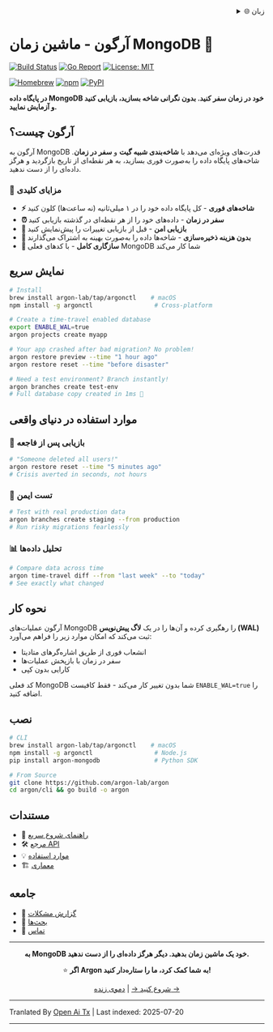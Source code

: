 <div align="right">
  <details>
    <summary >🌐 زبان</summary>
    <div>
      <div align="center">
        <a href="https://openaitx.github.io/view.html?user=argon-lab&project=argon&lang=en">انگلیسی</a>
        | <a href="https://openaitx.github.io/view.html?user=argon-lab&project=argon&lang=zh-CN">简体中文</a>
        | <a href="https://openaitx.github.io/view.html?user=argon-lab&project=argon&lang=zh-TW">繁體中文</a>
        | <a href="https://openaitx.github.io/view.html?user=argon-lab&project=argon&lang=ja">日本語</a>
        | <a href="https://openaitx.github.io/view.html?user=argon-lab&project=argon&lang=ko">한국어</a>
        | <a href="https://openaitx.github.io/view.html?user=argon-lab&project=argon&lang=hi">हिन्दी</a>
        | <a href="https://openaitx.github.io/view.html?user=argon-lab&project=argon&lang=th">ไทย</a>
        | <a href="https://openaitx.github.io/view.html?user=argon-lab&project=argon&lang=fr">Français</a>
        | <a href="https://openaitx.github.io/view.html?user=argon-lab&project=argon&lang=de">Deutsch</a>
        | <a href="https://openaitx.github.io/view.html?user=argon-lab&project=argon&lang=es">Español</a>
        | <a href="https://openaitx.github.io/view.html?user=argon-lab&project=argon&lang=it">Italiano</a>
        | <a href="https://openaitx.github.io/view.html?user=argon-lab&project=argon&lang=ru">Русский</a>
        | <a href="https://openaitx.github.io/view.html?user=argon-lab&project=argon&lang=pt">Português</a>
        | <a href="https://openaitx.github.io/view.html?user=argon-lab&project=argon&lang=nl">Nederlands</a>
        | <a href="https://openaitx.github.io/view.html?user=argon-lab&project=argon&lang=pl">Polski</a>
        | <a href="https://openaitx.github.io/view.html?user=argon-lab&project=argon&lang=ar">العربية</a>
        | <a href="https://openaitx.github.io/view.html?user=argon-lab&project=argon&lang=fa">فارسی</a>
        | <a href="https://openaitx.github.io/view.html?user=argon-lab&project=argon&lang=tr">Türkçe</a>
        | <a href="https://openaitx.github.io/view.html?user=argon-lab&project=argon&lang=vi">Tiếng Việt</a>
        | <a href="https://openaitx.github.io/view.html?user=argon-lab&project=argon&lang=id">Bahasa Indonesia</a>
      </div>
    </div>
  </details>
</div>

# آرگون - ماشین زمان MongoDB 🚀

[![Build Status](https://github.com/argon-lab/argon/actions/workflows/ci.yml/badge.svg)](https://github.com/argon-lab/argon/actions/workflows/ci.yml)
[![Go Report](https://goreportcard.com/badge/github.com/argon-lab/argon)](https://goreportcard.com/report/github.com/argon-lab/argon)
[![License: MIT](https://img.shields.io/badge/License-MIT-yellow.svg)](https://opensource.org/licenses/MIT)

[![Homebrew](https://img.shields.io/badge/Homebrew-argonctl-orange?logo=homebrew)](https://github.com/argon-lab/homebrew-tap)
[![npm](https://img.shields.io/npm/v/argonctl?logo=npm&label=npm)](https://www.npmjs.com/package/argonctl)
[![PyPI](https://img.shields.io/pypi/v/argon-mongodb?logo=pypi&label=PyPI)](https://pypi.org/project/argon-mongodb/)

**در پایگاه داده MongoDB خود در زمان سفر کنید. بدون نگرانی شاخه بسازید، بازیابی کنید و آزمایش نمایید.**

## آرگون چیست؟

آرگون به MongoDB قدرت‌های ویژه‌ای می‌دهد با **شاخه‌بندی شبیه گیت** و **سفر در زمان**. شاخه‌های پایگاه داده را به‌صورت فوری بسازید، به هر نقطه‌ای از تاریخ بازگردید و هرگز داده‌ای را از دست ندهید.

### 🎯 مزایای کلیدی

- **⚡ شاخه‌های فوری** - کل پایگاه داده خود را در ۱ میلی‌ثانیه (نه ساعت‌ها) کلون کنید
- **⏰ سفر در زمان** - داده‌های خود را از هر نقطه‌ای در گذشته بازیابی کنید
- **🔄 بازیابی امن** - قبل از بازیابی تغییرات را پیش‌نمایش کنید
- **💾 بدون هزینه ذخیره‌سازی** - شاخه‌ها داده را به‌صورت بهینه به اشتراک می‌گذارند
- **🔌 سازگاری کامل** - با کدهای فعلی MongoDB شما کار می‌کند

## نمایش سریع

```bash
# Install
brew install argon-lab/tap/argonctl    # macOS
npm install -g argonctl                 # Cross-platform

# Create a time-travel enabled database
export ENABLE_WAL=true
argon projects create myapp

# Your app crashed after bad migration? No problem!
argon restore preview --time "1 hour ago"
argon restore reset --time "before disaster"

# Need a test environment? Branch instantly!
argon branches create test-env
# Full database copy created in 1ms 🚀
```
## موارد استفاده در دنیای واقعی

### 🚨 **بازیابی پس از فاجعه**

```bash
# "Someone deleted all users!"
argon restore reset --time "5 minutes ago"
# Crisis averted in seconds, not hours
```
### 🧪 **تست ایمن**

```bash
# Test with real production data
argon branches create staging --from production
# Run risky migrations fearlessly
```
### 📊 **تحلیل داده‌ها**

```bash
# Compare data across time
argon time-travel diff --from "last week" --to "today"
# See exactly what changed
```
## نحوه کار

آرگون عملیات‌های MongoDB را رهگیری کرده و آن‌ها را در یک **لاگ پیش‌نویس (WAL)** ثبت می‌کند که امکان موارد زیر را فراهم می‌آورد:
- انشعاب فوری از طریق اشاره‌گرهای متادیتا
- سفر در زمان با بازپخش عملیات‌ها
- کارایی بدون کپی

کد فعلی MongoDB شما بدون تغییر کار می‌کند - فقط کافیست `ENABLE_WAL=true` را اضافه کنید.

## نصب


```bash
# CLI
brew install argon-lab/tap/argonctl    # macOS
npm install -g argonctl                 # Node.js
pip install argon-mongodb               # Python SDK

# From Source
git clone https://github.com/argon-lab/argon
cd argon/cli && go build -o argon
```
## مستندات

- 📖 [راهنمای شروع سریع](https://raw.githubusercontent.com/argon-lab/argon/master/./docs/QUICK_START.md)
- 🛠️ [مرجع API](https://raw.githubusercontent.com/argon-lab/argon/master/./docs/API_REFERENCE.md)
- 💡 [موارد استفاده](https://raw.githubusercontent.com/argon-lab/argon/master/./docs/USE_CASES.md)
- 🏗️ [معماری](https://raw.githubusercontent.com/argon-lab/argon/master/./docs/ARCHITECTURE.md)

## جامعه

- 🐛 [گزارش مشکلات](https://github.com/argon-lab/argon/issues)
- 💬 [بحث‌ها](https://github.com/argon-lab/argon/discussions)
- 📧 [تماس](https://www.argonlabs.tech)

---

<div align="center">

**به MongoDB خود یک ماشین زمان بدهید. دیگر هرگز داده‌ای را از دست ندهید.**

⭐ **اگر Argon به شما کمک کرد، ما را ستاره‌دار کنید!**

[شروع کنید →](https://raw.githubusercontent.com/argon-lab/argon/master/docs/QUICK_START.md) | [دموی زنده →](https://console.argonlabs.tech)

</div>


---

Tranlated By [Open Ai Tx](https://github.com/OpenAiTx/OpenAiTx) | Last indexed: 2025-07-20

---